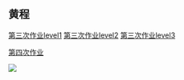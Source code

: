 
黄程
----

[第三次作业level1](https://github.com/chenghuang2016/computationalphysics_N2013301020125/blob/master/lev1.py)
[第三次作业level2](https://github.com/chenghuang2016/computationalphysics_N2013301020125/blob/master/lev2.py)
[第三次作业level3](https://github.com/chenghuang2016/computationalphysics_N2013301020125/blob/master/lev3.py)

[第四次作业](https://github.com/chenghuang2016/computationalphysics_N2013301020125/blob/master/chapter1/Fourth%20homework.pdf)


![](http://latex.codecogs.com/gif.latex?$$\alpha$$)

